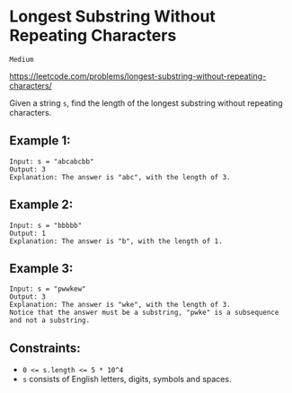 # Longest Substring Without Repeating Characters

`Medium`

https://leetcode.com/problems/longest-substring-without-repeating-characters/

Given a string `s`, find the length of the longest
substring without repeating characters.

## Example 1:

```
Input: s = "abcabcbb"
Output: 3
Explanation: The answer is "abc", with the length of 3.
```

## Example 2:

```
Input: s = "bbbbb"
Output: 1
Explanation: The answer is "b", with the length of 1.
```

## Example 3:

```
Input: s = "pwwkew"
Output: 3
Explanation: The answer is "wke", with the length of 3.
Notice that the answer must be a substring, "pwke" is a subsequence and not a substring.
```

## Constraints:

* `0 <= s.length <= 5 * 10^4`
* `s` consists of English letters, digits, symbols and spaces.
